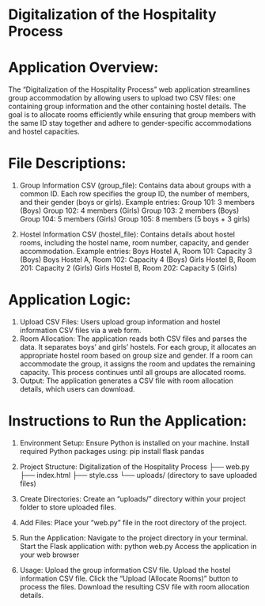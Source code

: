 # Digitalization of the Hospitality Process 

# Application Overview:
The “Digitalization of the Hospitality Process” web application streamlines group accommodation by allowing users to upload two CSV files: one containing group information and the other containing hostel details. The goal is to allocate rooms efficiently while ensuring that group members with the same ID stay together and adhere to gender-specific accommodations and hostel capacities.

# File Descriptions:
1. Group Information CSV (group_file):
Contains data about groups with a common ID.
Each row specifies the group ID, the number of members, and their gender (boys or girls).
Example entries:
Group 101: 3 members (Boys)
Group 102: 4 members (Girls)
Group 103: 2 members (Boys)
Group 104: 5 members (Girls)
Group 105: 8 members (5 boys + 3 girls)

2. Hostel Information CSV (hostel_file):
Contains details about hostel rooms, including the hostel name, room number, capacity, and gender accommodation.
Example entries:
Boys Hostel A, Room 101: Capacity 3 (Boys)
Boys Hostel A, Room 102: Capacity 4 (Boys)
Girls Hostel B, Room 201: Capacity 2 (Girls)
Girls Hostel B, Room 202: Capacity 5 (Girls)

# Application Logic:
1. Upload CSV Files:
Users upload group information and hostel information CSV files via a web form.
2. Room Allocation:
The application reads both CSV files and parses the data.
It separates boys’ and girls’ hostels.
For each group, it allocates an appropriate hostel room based on group size and gender.
If a room can accommodate the group, it assigns the room and updates the remaining capacity.
This process continues until all groups are allocated rooms.
3. Output:
The application generates a CSV file with room allocation details, which users can download.

# Instructions to Run the Application:

1. Environment Setup:
Ensure Python is installed on your machine.
Install required Python packages using:
pip install flask pandas

2. Project Structure:
Digitalization of the Hospitality Process
├── web.py
├── index.html
├── style.css
└── uploads/ (directory to save uploaded files)

3. Create Directories:
Create an “uploads/” directory within your project folder to store uploaded files.

4. Add Files:
Place your “web.py” file in the root directory of the project.

5. Run the Application:
Navigate to the project directory in your terminal.
Start the Flask application with:
python web.py
Access the application in your web browser

7. Usage:
Upload the group information CSV file.
Upload the hostel information CSV file.
Click the “Upload (Allocate Rooms)” button to process the files.
Download the resulting CSV file with room allocation details.
